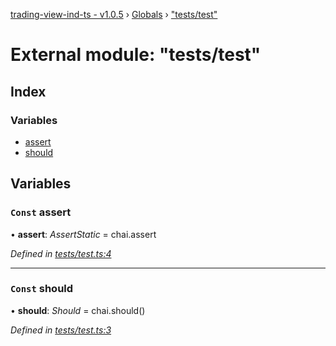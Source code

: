 [trading-view-ind-ts - v1.0.5](../README.md) › [Globals](../globals.md) › ["tests/test"](_tests_test_.md)

# External module: "tests/test"

## Index

### Variables

* [assert](_tests_test_.md#const-assert)
* [should](_tests_test_.md#const-should)

## Variables

### `Const` assert

• **assert**: *AssertStatic* =  chai.assert

*Defined in [tests/test.ts:4](https://github.com/edmundpf/trading-view-ind-ts/blob/a1d250a/src/tests/test.ts#L4)*

___

### `Const` should

• **should**: *Should* =  chai.should()

*Defined in [tests/test.ts:3](https://github.com/edmundpf/trading-view-ind-ts/blob/a1d250a/src/tests/test.ts#L3)*
